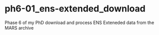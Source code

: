 # ph6-01_ens-extended_download
Phase 6 of my PhD download and process ENS Exteneded data from the MARS archive
